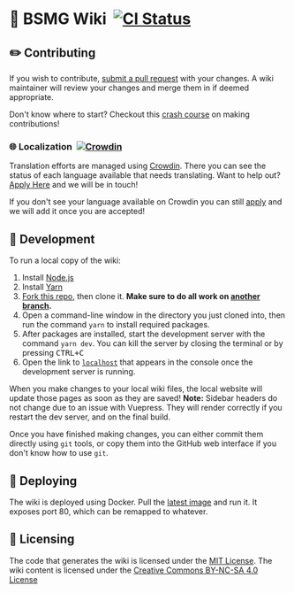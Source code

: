 # 📖 BSMG Wiki &nbsp;[![CI Status](https://github.com/bsmg/wiki/workflows/Wiki%20CI/badge.svg)](https://github.com/bsmg/wiki/actions)
## ✏️ Contributing
If you wish to contribute, [submit a pull request](https://github.com/bsmg/wiki/pulls) with your changes. A wiki maintainer will review your changes and merge them in if deemed appropriate.  

Don't know where to start? Checkout this [crash course](https://docs.google.com/document/d/1r6IP6l3uo8rc__GxfLkpaToxheeXotdYaKEj3oWB2js/edit?usp=sharing) on making contributions!

### 🌐 Localization &nbsp;[![Crowdin](https://badges.crowdin.net/bsmg-wiki/localized.svg)](https://crowdin.com/project/bsmg-wiki)
Translation efforts are managed using [Crowdin](https://crowdin.com/project/bsmg-wiki).
There you can see the status of each language available that needs translating. Want to help out? [Apply Here](https://forms.gle/e3BqA3poMjESARe76) and we will be in touch!

If you don't see your language available on Crowdin you can still [apply](https://forms.gle/e3BqA3poMjESARe76) and we will add it once you are accepted!

## 🧪 Development
To run a local copy of the wiki:
1. Install [Node.js](https://nodejs.org/en/download/)
2. Install [Yarn](https://yarnpkg.com/en/docs/install)
3. [Fork this repo](https://guides.github.com/activities/forking/), then clone it. **Make sure to do all work on [another branch](https://help.github.com/en/github/collaborating-with-issues-and-pull-requests/creating-and-deleting-branches-within-your-repository#creating-a-branch).**
4. Open a command-line window in the directory you just cloned into, then run the command `yarn` to install required packages.
5. After packages are installed, start the development server with the command `yarn dev`. You can kill the server by closing the terminal or by pressing <kbd>CTRL+C</kbd>
6. Open the link to [`localhost`](http://localhost:8080/) that appears in the console once the development server is running.

When you make changes to your local wiki files, the local website will update those pages as soon as they are saved! **Note:** Sidebar headers do not change due to an issue with Vuepress. They will render correctly if you restart the dev server, and on the final build.

Once you have finished making changes, you can either commit them directly using `git` tools, or copy them into the GitHub web interface if you don't know how to use `git`.

## 🚀 Deploying
The wiki is deployed using Docker. Pull the [latest image](https://github.com/bsmg/wiki/packages/54581) and run it. It exposes port 80, which can be remapped to whatever.

## 🔐 Licensing
The code that generates the wiki is licensed under the [MIT License](https://github.com/bsmg/wiki/blob/master/LICENSE). The wiki content is licensed under the [Creative Commons BY-NC-SA 4.0 License](https://github.com/bsmg/wiki/blob/master/wiki/LICENSE)
